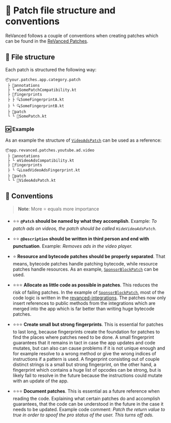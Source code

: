 # 📜 Patch file structure and conventions

ReVanced follows a couple of conventions when creating patches which can be found in the [ReVanced Patches](https://github.com/revanced/revanced-patches).

## 📁 File structure

Each patch is structured the following way:

```text
📦your.patches.app.category.patch
 ├ 📂annotations
 ├ └ ⚙️SomePatchCompatibility.kt
 ├ 📂fingerprints
 ├ ├ 🔍SomeFingerprintA.kt
 ├ └ 🔍SomeFingerprintB.kt
 ├ 📂patch
 └ └ 🧩SomePatch.kt
```

### 🆗 Example

As an example the structure of [`VideoAdsPatch`](https://github.com/revanced/revanced-patches/tree/2d10caffad3619791a0c3a670002a47051d4731e/src/main/kotlin/app/revanced/patches/youtube/ad/video) can be used as a reference:

```text
📦app.revanced.patches.youtube.ad.video
 ├ 📂annotations
 ├ └ ⚙️VideoAdsCompatibility.kt
 ├ 📂fingerprints
 ├ └ 🔍LoadVideoAdsFingerprint.kt
 ├ 📂patch
 └ └ 🧩VideoAdsPatch.kt
```

## 📙 Conventions

> **Note**: More ⭐ equals more importance

- ⭐⭐ **`@Patch` should be named by what they accomplish**. Example: _To patch ads on videos, the patch should be called `HideVideoAdsPatch`._

- ⭐⭐ **`@Description` should be written in third person and end with punctuation**. Example: _Removes ads in the video player._

- ⭐ **Resource and bytecode patches should be properly separated**. That means, bytecode patches handle patching bytecode, while resource patches handle resources. As an example, [`SponsorBlockPatch`](https://github.com/revanced/revanced-patches/tree/2d10caffad3619791a0c3a670002a47051d4731e/src/main/kotlin/app/revanced/patches/youtube/layout/sponsorblock) can be used.

- ⭐⭐⭐ **Allocate as little code as possible in patches**. This reduces the risk of failing patches. In the example of [`SponsorBlockPatch`](https://github.com/revanced/revanced-patches/tree/2d10caffad3619791a0c3a670002a47051d4731e/src/main/kotlin/app/revanced/patches/youtube/layout/sponsorblock), most of the code logic is written in the [revanced-integrations](https://github.com/revanced/revanced-integrations). The patches now only insert references to public methods from the integrations which are merged into the app which is far better than writing huge bytecode patches.

- ⭐⭐⭐ **Create small but strong fingerprints**. This is essential for patches to last long, because fingerprints create the foundation for patches to find the places where patches need to be done. A small fingerprint guarantees that it remains in tact in case the app updates and code mutates, but can also can cause problems if it is not unique enough and for example resolve to a wrong method or give the wrong indices of instructions if a pattern is used. A fingerprint consisting out of couple distinct strings is a small but strong fingerprint, on the other hand, a fingerprint which contains a huge list of opcodes can be strong, but is likely fail to resolve in the future because the instructions could mutate with an update of the app.

- ⭐⭐⭐ **Document patches**. This is essential as a future reference when reading the code. Explaining what certain patches do and accomplish guarantees, that the code can be understood in the future in the case it needs to be updated. Example code comment: _Patch the return value to true in order to spoof the pro status of the user. This turns off ads._
